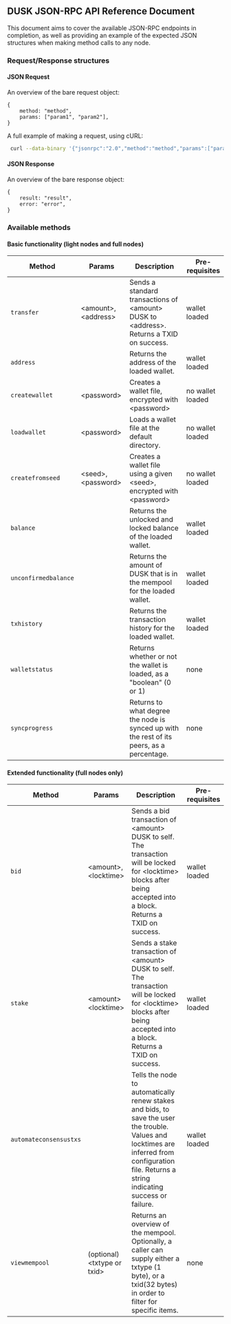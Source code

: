 ## DUSK JSON-RPC API Reference Document

This document aims to cover the available JSON-RPC endpoints in completion, as well as providing an example of the expected JSON structures when making method calls to any node.

### Request/Response structures

#### JSON Request

An overview of the bare request object:

```
{
	method: "method",
	params: ["param1", "param2"],
}
```

A full example of making a request, using cURL:

```bash
 curl --data-binary '{"jsonrpc":"2.0","method":"method","params":["param1", "param2"]}' -H 'content-type:application/json;' http://127.0.0.1:9000
```

#### JSON Response

An overview of the bare response object:

```
{
	result: "result",
	error: "error",
}
```

### Available methods

#### Basic functionality (light nodes and full nodes)

| Method | Params | Description | Pre-requisites |
| ------ | ------ | ----------- | -------------- |
| `transfer` | \<amount\>, \<address\> | Sends a standard transactions of \<amount\> DUSK to \<address\>. Returns a TXID on success. | wallet loaded |
| `address` | | Returns the address of the loaded wallet. | wallet loaded |
| `createwallet` | \<password\> | Creates a wallet file, encrypted with \<password\> | no wallet loaded |
| `loadwallet` | \<password\> | Loads a wallet file at the default directory. | no wallet loaded |
| `createfromseed` | \<seed\>, \<password\> | Creates a wallet file using a given \<seed\>, encrypted with \<password\> | no wallet loaded |
| `balance` | | Returns the unlocked and locked balance of the loaded wallet. | wallet loaded |
| `unconfirmedbalance` | | Returns the amount of DUSK that is in the mempool for the loaded wallet. | wallet loaded |
| `txhistory` | | Returns the transaction history for the loaded wallet. | wallet loaded |
| `walletstatus` | | Returns whether or not the wallet is loaded, as a "boolean" (0 or 1) | none |
| `syncprogress` | | Returns to what degree the node is synced up with the rest of its peers, as a percentage. | none |

#### Extended functionality (full nodes only)

| Method | Params | Description | Pre-requisites |
| ------ | ------ | ----------- | -------------- |
| `bid` | \<amount\>, \<locktime\> | Sends a bid transaction of \<amount\> DUSK to self. The transaction will be locked for \<locktime\> blocks after being accepted into a block. Returns a TXID on success. | wallet loaded |
| `stake` | \<amount\> \<locktime\> | Sends a stake transaction of \<amount\> DUSK to self. The transaction will be locked for \<locktime\> blocks after being accepted into a block. Returns a TXID on success. | wallet loaded |
| `automateconsensustxs` | | Tells the node to automatically renew stakes and bids, to save the user the trouble. Values and locktimes are inferred from configuration file. Returns a string indicating success or failure. | wallet loaded |
| `viewmempool` | (optional) \<txtype or txid\> | Returns an overview of the mempool. Optionally, a caller can supply either a txtype (1 byte), or a txid(32 bytes) in order to filter for specific items. | none |
